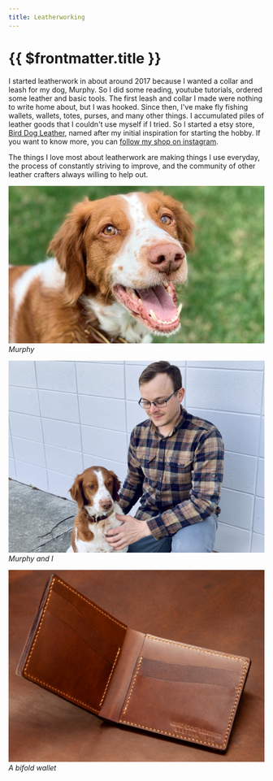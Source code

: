 ```yaml
---
title: Leatherworking
---
```


# {{ $frontmatter.title }}

I started leatherwork in about around 2017 because I wanted a collar and leash for my dog, Murphy. So I did some reading, youtube tutorials, ordered some leather and basic tools. The first leash and collar I made were nothing to write home about, but I was hooked. Since then, I've make fly fishing wallets, wallets, totes, purses, and many other things. I accumulated piles of leather goods that I couldn't use myself if I tried. So I started a etsy store, [Bird Dog Leather](http://birddogleather.com), named after my initial inspiration for starting the hobby. If you want to know more, you can [follow my shop on instagram](https://www.instagram.com/birddogleather).  

The things I love most about leatherwork are making things I use everyday, the process of constantly striving to improve, and the community of other leather crafters always willing to help out.

![My Brittany Spaniel Murphy](/public/murphy.jpg "Murphy")
*Murphy*

![Nate and Murphy](/public/nate-murphy.jpg "Nate and Murphy")
*Murphy and I*

![Leather Bifold](/public/wallet.jpg "Bifold Wallet")
*A bifold wallet*
